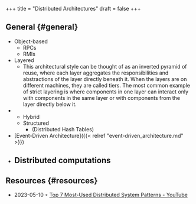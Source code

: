 +++
title = "Distributed Architectures"
draft = false
+++

## General {#general}

-   Object-based
    -   RPCs
    -   RMIs
-   Layered
    -   This architectural style can be thought of as an inverted pyramid of reuse, where each layer aggregates the responsibilities and abstractions of the layer directly beneath it. When the layers are on different machines, they are called tiers. The most common example of strict layering is where components in one layer can interact only with components in the same layer or with components from the layer directly below it.
-   -   Hybrid
    -   Structured
        -   (Distributed Hash Tables)
-   [Event-Driven Architecture]({{< relref "event-driven_architecture.md" >}})
-   Distributed computations
    -


## Resources {#resources}

-   2023-05-10 ◦ [Top 7 Most-Used Distributed System Patterns - YouTube](https://www.youtube.com/watch?v=nH4qjmP2KEE)
